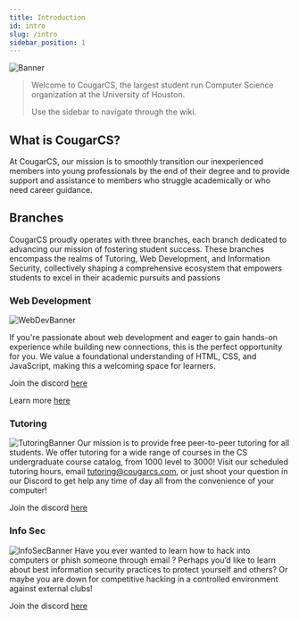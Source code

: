 ```yaml
---
title: Introduction
id: intro
slug: /intro
sidebar_position: 1
---
```


![Banner](/img/banners/main_banner.png)
> Welcome to CougarCS, the largest student run Computer Science organization at the University of Houston.
>
> Use the sidebar to navigate through the wiki.

## What is CougarCS?

At CougarCS, our mission is to smoothly transition our inexperienced members into young professionals by the end of their degree and to provide support and assistance to members who struggle academically or who need career guidance.

## Branches

CougarCS proudly operates with three branches, each branch dedicated to advancing our mission of fostering student success. These branches encompass the realms of Tutoring, Web Development, and Information Security, collectively shaping a comprehensive ecosystem that empowers students to excel in their academic pursuits and passions

### Web Development
![WebDevBanner](/img/banners/webdev_banner.png)

If you're passionate about web development and eager to gain hands-on experience while building new connections, this is the perfect opportunity for you. We value a foundational understanding of HTML, CSS, and JavaScript, making this a welcoming space for learners.

Join the discord [here](https://discord.gg/NtgGfm4cVW)

Learn more [here](./web-dev/README.md)

### Tutoring
![TutoringBanner](/img/banners/tutoring_banner.png)
Our mission is to provide free peer-to-peer tutoring for all students. We offer tutoring for a wide range of courses in the CS undergraduate course catalog, from 1000 level to 3000! Visit our scheduled tutoring hours, email [tutoring@cougarcs.com](mailto:tutoring@cougarcs.com), or just shoot your question in our Discord to get help any time of day all from the convenience of your computer!

Join the discord [here](https://discord.gg/Jyyy4SRBja)

### Info Sec
![InfoSecBanner](/img/banners/infosec_banner.png)
Have you ever wanted to learn how to hack into computers or phish someone through email ? Perhaps you’d like to learn about best information security practices to protect yourself and others? Or maybe you are down for competitive hacking in a controlled environment against external clubs!

Join the discord [here](https://discord.gg/DCjnSJFuPb)
